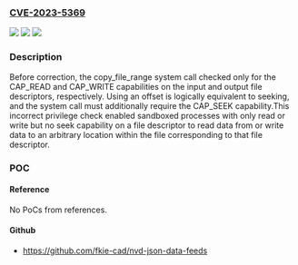 ### [CVE-2023-5369](https://cve.mitre.org/cgi-bin/cvename.cgi?name=CVE-2023-5369)
![](https://img.shields.io/static/v1?label=Product&message=FreeBSD&color=blue)
![](https://img.shields.io/static/v1?label=Version&message=13.2-RELEASE%3C%20p4%20&color=brighgreen)
![](https://img.shields.io/static/v1?label=Vulnerability&message=CWE-273%20Improper%20Check%20for%20Dropped%20Privileges&color=brighgreen)

### Description

Before correction, the copy_file_range system call checked only for the CAP_READ and CAP_WRITE capabilities on the input and output file descriptors, respectively.  Using an offset is logically equivalent to seeking, and the system call must additionally require the CAP_SEEK capability.This incorrect privilege check enabled sandboxed processes with only read or write but no seek capability on a file descriptor to read data from or write data to an arbitrary location within the file corresponding to that file descriptor.

### POC

#### Reference
No PoCs from references.

#### Github
- https://github.com/fkie-cad/nvd-json-data-feeds

